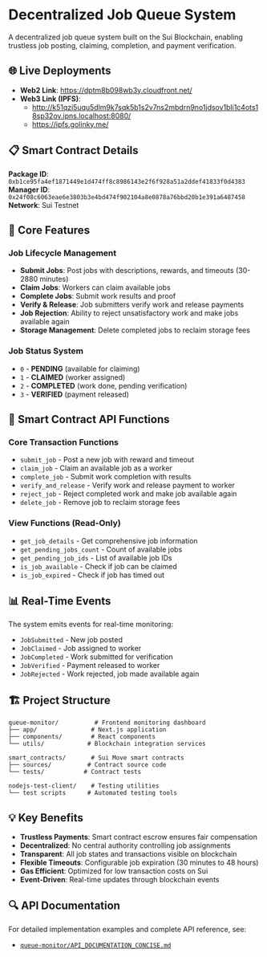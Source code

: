 # Decentralized Job Queue System

A decentralized job queue system built on the Sui Blockchain, enabling trustless job posting, claiming, completion, and payment verification.

## 🌐 Live Deployments

- **Web2 Link**: https://dptm8b098wb3y.cloudfront.net/
- **Web3 Link (IPFS)**: 
  - http://k51qzi5uqu5dlm9k7sqk5b1s2v7ns2mbdrn9no1jdsoy1bli1c4ots18sp32ov.ipns.localhost:8080/
  - https://ipfs.golinky.me/

## 📋 Smart Contract Details

**Package ID**: `0xb1ce95fa4ef1871449e1d474ff8c8986143e2f6f928a51a2ddef41833f0d4383`  
**Manager ID**: `0x24f08c6063eae6e3803b3e4bd474f902104a8e0878a76bbd20b1e391a6487458`  
**Network**: Sui Testnet

## 🚀 Core Features

### Job Lifecycle Management
- **Submit Jobs**: Post jobs with descriptions, rewards, and timeouts (30-2880 minutes)
- **Claim Jobs**: Workers can claim available jobs
- **Complete Jobs**: Submit work results and proof
- **Verify & Release**: Job submitters verify work and release payments
- **Job Rejection**: Ability to reject unsatisfactory work and make jobs available again
- **Storage Management**: Delete completed jobs to reclaim storage fees

### Job Status System
- `0` - **PENDING** (available for claiming)
- `1` - **CLAIMED** (worker assigned)
- `2` - **COMPLETED** (work done, pending verification)
- `3` - **VERIFIED** (payment released)

## 🔧 Smart Contract API Functions

### Core Transaction Functions
- `submit_job` - Post a new job with reward and timeout
- `claim_job` - Claim an available job as a worker
- `complete_job` - Submit work completion with results
- `verify_and_release` - Verify work and release payment to worker
- `reject_job` - Reject completed work and make job available again
- `delete_job` - Remove job to reclaim storage fees

### View Functions (Read-Only)
- `get_job_details` - Get comprehensive job information
- `get_pending_jobs_count` - Count of available jobs
- `get_pending_job_ids` - List of available job IDs
- `is_job_available` - Check if job can be claimed
- `is_job_expired` - Check if job has timed out

## 📊 Real-Time Events

The system emits events for real-time monitoring:
- `JobSubmitted` - New job posted
- `JobClaimed` - Job assigned to worker
- `JobCompleted` - Work submitted for verification
- `JobVerified` - Payment released to worker
- `JobRejected` - Work rejected, job made available again

## 🏗️ Project Structure

```
queue-monitor/          # Frontend monitoring dashboard
├── app/               # Next.js application
├── components/        # React components
└── utils/            # Blockchain integration services

smart_contracts/       # Sui Move smart contracts
├── sources/          # Contract source code
└── tests/           # Contract tests

nodejs-test-client/    # Testing utilities
└── test scripts      # Automated testing tools
```

## 💡 Key Benefits

- **Trustless Payments**: Smart contract escrow ensures fair compensation
- **Decentralized**: No central authority controlling job assignments
- **Transparent**: All job states and transactions visible on blockchain
- **Flexible Timeouts**: Configurable job expiration (30 minutes to 48 hours)
- **Gas Efficient**: Optimized for low transaction costs on Sui
- **Event-Driven**: Real-time updates through blockchain events

## 🔍 API Documentation

For detailed implementation examples and complete API reference, see:
- [`queue-monitor/API_DOCUMENTATION_CONCISE.md`](queue-monitor/API_DOCUMENTATION_CONCISE.md)